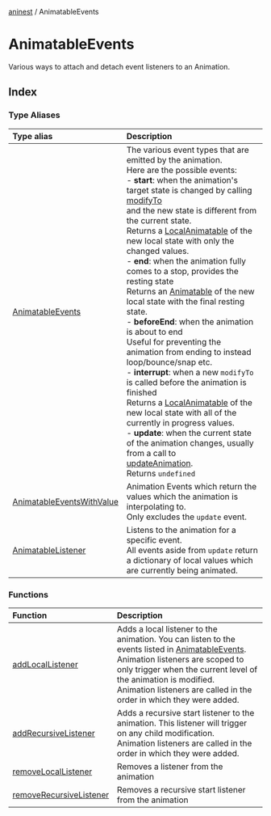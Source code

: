 [aninest](../index.md) / AnimatableEvents

# AnimatableEvents

Various ways to attach and detach event listeners to an Animation.

## Index

### Type Aliases

| Type alias | Description |
| :------ | :------ |
| [AnimatableEvents](type-aliases/AnimatableEvents.md) | The various event types that are emitted by the animation.<br />Here are the possible events:<br />- **start**: when the animation's target state is changed by calling [modifyTo](../Animatable/functions/modifyTo.md)<br />and the new state is different from the current state.<br />Returns a [LocalAnimatable](../AnimatableTypes/type-aliases/LocalAnimatable.md) of the new local state with only the changed values.<br />- **end**: when the animation fully comes to a stop, provides the resting state<br />Returns an [Animatable](../AnimatableTypes/type-aliases/Animatable.md) of the new local state with the final resting state.<br />- **beforeEnd**: when the animation is about to end<br />Useful for preventing the animation from ending to instead loop/bounce/snap etc.<br />- **interrupt**: when a new `modifyTo` is called before the animation is finished<br />Returns a [LocalAnimatable](../AnimatableTypes/type-aliases/LocalAnimatable.md) of the new local state with all of the currently in progress values.<br />- **update**: when the current state of the animation changes, usually from a call to<br />[updateAnimation](../Animatable/functions/updateAnimation.md).<br />Returns `undefined` |
| [AnimatableEventsWithValue](type-aliases/AnimatableEventsWithValue.md) | Animation Events which return the values which the animation is interpolating to.<br />Only excludes the `update` event. |
| [AnimatableListener](type-aliases/AnimatableListener.md) | Listens to the animation for a specific event.<br />All events aside from `update` return a dictionary of local values which are currently being animated. |

### Functions

| Function | Description |
| :------ | :------ |
| [addLocalListener](functions/addLocalListener.md) | Adds a local listener to the animation. You can listen to the  events listed in [AnimatableEvents](type-aliases/AnimatableEvents.md).<br />Animation listeners are scoped to only trigger when the current level of the animation is modified.<br />Animation listeners are called in the order in which they were added. |
| [addRecursiveListener](functions/addRecursiveListener.md) | Adds a recursive start listener to the animation. This listener will trigger on any child modification.<br />Animation listeners are called in the order in which they were added. |
| [removeLocalListener](functions/removeLocalListener.md) | Removes a listener from the animation |
| [removeRecursiveListener](functions/removeRecursiveListener.md) | Removes a recursive start listener from the animation |
